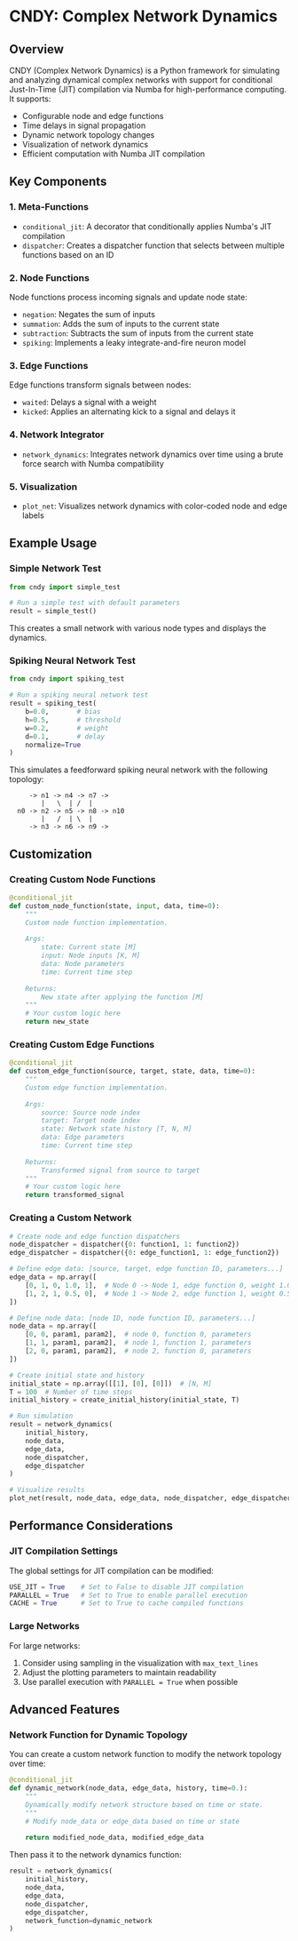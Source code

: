 # CNDY: Complex Network Dynamics

## Overview

CNDY (Complex Network Dynamics) is a Python framework for simulating and analyzing dynamical complex networks with support for conditional Just-In-Time (JIT) compilation via Numba for high-performance computing. It supports:

- Configurable node and edge functions
- Time delays in signal propagation
- Dynamic network topology changes
- Visualization of network dynamics
- Efficient computation with Numba JIT compilation

## Key Components

### 1. Meta-Functions

- `conditional_jit`: A decorator that conditionally applies Numba's JIT compilation
- `dispatcher`: Creates a dispatcher function that selects between multiple functions based on an ID

### 2. Node Functions

Node functions process incoming signals and update node state:

- `negation`: Negates the sum of inputs
- `summation`: Adds the sum of inputs to the current state
- `subtraction`: Subtracts the sum of inputs from the current state
- `spiking`: Implements a leaky integrate-and-fire neuron model

### 3. Edge Functions

Edge functions transform signals between nodes:

- `waited`: Delays a signal with a weight
- `kicked`: Applies an alternating kick to a signal and delays it

### 4. Network Integrator

- `network_dynamics`: Integrates network dynamics over time using a brute force search with Numba compatibility

### 5. Visualization

- `plot_net`: Visualizes network dynamics with color-coded node and edge labels

## Example Usage

### Simple Network Test

```python
from cndy import simple_test

# Run a simple test with default parameters
result = simple_test()
```

This creates a small network with various node types and displays the dynamics.

### Spiking Neural Network Test

```python
from cndy import spiking_test

# Run a spiking neural network test
result = spiking_test(
    b=0.0,       # bias
    h=0.5,       # threshold
    w=0.2,       # weight
    d=0.1,       # delay
    normalize=True
)
```

This simulates a feedforward spiking neural network with the following topology:

```
     -> n1 -> n4 -> n7 ->
        |   \  | /  |
  n0 -> n2 -> n5 -> n8 -> n10
        |   /  | \  |
     -> n3 -> n6 -> n9 ->
```

## Customization

### Creating Custom Node Functions

```python
@conditional_jit
def custom_node_function(state, input, data, time=0):
    """
    Custom node function implementation.
    
    Args:
        state: Current state [M]
        input: Node inputs [K, M]
        data: Node parameters
        time: Current time step
        
    Returns:
        New state after applying the function [M]
    """
    # Your custom logic here
    return new_state
```

### Creating Custom Edge Functions

```python
@conditional_jit
def custom_edge_function(source, target, state, data, time=0):
    """
    Custom edge function implementation.
    
    Args:
        source: Source node index
        target: Target node index
        state: Network state history [T, N, M]
        data: Edge parameters
        time: Current time step
        
    Returns:
        Transformed signal from source to target
    """
    # Your custom logic here
    return transformed_signal
```

### Creating a Custom Network

```python
# Create node and edge function dispatchers
node_dispatcher = dispatcher({0: function1, 1: function2})
edge_dispatcher = dispatcher({0: edge_function1, 1: edge_function2})

# Define edge data: [source, target, edge function ID, parameters...]
edge_data = np.array([
    [0, 1, 0, 1.0, 1],  # Node 0 -> Node 1, edge function 0, weight 1.0, delay 1
    [1, 2, 1, 0.5, 0],  # Node 1 -> Node 2, edge function 1, weight 0.5, delay 0
])

# Define node data: [node ID, node function ID, parameters...]
node_data = np.array([
    [0, 0, param1, param2],  # node 0, function 0, parameters
    [1, 1, param1, param2],  # node 1, function 1, parameters
    [2, 0, param1, param2],  # node 2, function 0, parameters
])

# Create initial state and history
initial_state = np.array([[1], [0], [0]])  # [N, M]
T = 100  # Number of time steps
initial_history = create_initial_history(initial_state, T)

# Run simulation
result = network_dynamics(
    initial_history, 
    node_data, 
    edge_data, 
    node_dispatcher, 
    edge_dispatcher
)

# Visualize results
plot_net(result, node_data, edge_data, node_dispatcher, edge_dispatcher)
```

## Performance Considerations

### JIT Compilation Settings

The global settings for JIT compilation can be modified:

```python
USE_JIT = True    # Set to False to disable JIT compilation
PARALLEL = True   # Set to True to enable parallel execution
CACHE = True      # Set to True to cache compiled functions
```

### Large Networks

For large networks:

1. Consider using sampling in the visualization with `max_text_lines`
2. Adjust the plotting parameters to maintain readability
3. Use parallel execution with `PARALLEL = True` when possible

## Advanced Features

### Network Function for Dynamic Topology

You can create a custom network function to modify the network topology over time:

```python
@conditional_jit
def dynamic_network(node_data, edge_data, history, time=0.):
    """
    Dynamically modify network structure based on time or state.
    """
    # Modify node_data or edge_data based on time or state
    
    return modified_node_data, modified_edge_data
```

Then pass it to the network dynamics function:

```python
result = network_dynamics(
    initial_history, 
    node_data, 
    edge_data, 
    node_dispatcher, 
    edge_dispatcher,
    network_function=dynamic_network
)
```
